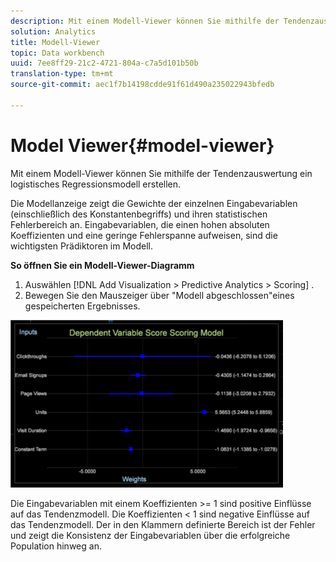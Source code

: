 ```yaml
---
description: Mit einem Modell-Viewer können Sie mithilfe der Tendenzauswertung ein logistisches Regressionsmodell erstellen.
solution: Analytics
title: Modell-Viewer
topic: Data workbench
uuid: 7ee8ff29-21c2-4721-804a-c7a5d101b50b
translation-type: tm+mt
source-git-commit: aec1f7b14198cdde91f61d490a235022943bfedb

---
```



# Model Viewer{#model-viewer}

Mit einem Modell-Viewer können Sie mithilfe der Tendenzauswertung ein logistisches Regressionsmodell erstellen.

Die Modellanzeige zeigt die Gewichte der einzelnen Eingabevariablen (einschließlich des Konstantenbegriffs) und ihren statistischen Fehlerbereich an. Eingabevariablen, die einen hohen absoluten Koeffizienten und eine geringe Fehlerspanne aufweisen, sind die wichtigsten Prädiktoren im Modell.

**So öffnen Sie ein Modell-Viewer-Diagramm**

1. Auswählen [!DNL Add Visualization > Predictive Analytics > Scoring] .
1. Bewegen Sie den Mauszeiger über &quot;Modell abgeschlossen&quot;eines gespeicherten Ergebnisses.

![](assets/propensity_model_viewer.png)

Die Eingabevariablen mit einem Koeffizienten >= 1 sind positive Einflüsse auf das Tendenzmodell. Die Koeffizienten &lt; 1 sind negative Einflüsse auf das Tendenzmodell. Der in den Klammern definierte Bereich ist der Fehler und zeigt die Konsistenz der Eingabevariablen über die erfolgreiche Population hinweg an.
